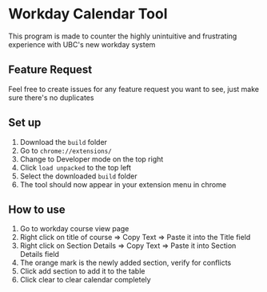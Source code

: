 # Workday Calendar Tool

This program is made to counter the highly unintuitive and frustrating experience with UBC's new workday system

## Feature Request
Feel free to create issues for any feature request you want to see, just make sure there's no duplicates

## Set up

1. Download the `build` folder
2. Go to `chrome://extensions/`
3. Change to Developer mode on the top right
4. Click `load unpacked` to the top left
5. Select the downloaded `build` folder
6. The tool should now appear in your extension menu in chrome

## How to use

1. Go to workday course view page
2. Right click on title of course => Copy Text => Paste it into the Title field
3. Right click on Section Details => Copy Text => Paste it into Section Details field
4. The orange mark is the newly added section, verify for conflicts
5. Click add section to add it to the table
6. Click clear to clear calendar completely
